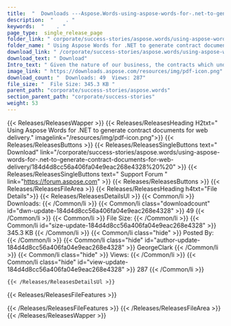 ```yaml
---
title:  "  Downloads ---Aspose.Words-using-aspose-words-for-.net-to-generate-contract-documents-for-web-delivery . " 
description:  "    . " 
keywords:  "    . " 
page_type:  single_release_page
folder_link: " corporate/success-stories/aspose.words/using-aspose-words-for-.net-to-generate-contract-documents-for-web-delivery/"
folder_name: " Using Aspose Words for .NET to generate contract documents for web delivery."
download_link: " /corporate/success-stories/aspose.words/using-aspose-words-for-.net-to-generate-contract-documents-for-web-delivery/184d4d8cc56a406fa04e9eac268e4328"
download_text: " Download"
Intro_text: " Given the nature of our business, the contracts which underpin each consumer tra..."
image_link: " https://downloads.aspose.com/resources/img/pdf-icon.png"
download_count: "  Downloads: 49  Views: 287"
file_size: "  File Size: 345.3 KB "
parent_path: "corporate/success-stories/aspose.words"
section_parent_path: "corporate/success-stories"
weight: 53 
---
```


{{< Releases/ReleasesWapper >}}
  {{< Releases/ReleasesHeading H2txt=" Using Aspose Words for .NET to generate contract documents for web delivery." imagelink="/resources/img/pdf-icon.png">}}
  {{< Releases/ReleasesButtons >}}
    {{< Releases/ReleasesSingleButtons text=" Download" link="/corporate/success-stories/aspose.words/using-aspose-words-for-.net-to-generate-contract-documents-for-web-delivery/184d4d8cc56a406fa04e9eac268e4328%20%20" >}}
    {{< Releases/ReleasesSingleButtons text=" Support Forum " link="https://forum.aspose.com" >}}
  {{< Releases/ReleasesButtons >}}
  {{< Releases/ReleasesFileArea >}}
    {{< Releases/ReleasesHeading h4txt="File Details">}}
    {{< Releases/ReleasesDetailsUl >}}
            {{< Common/li  >}} Downloads: {{< /Common/li >}} 
      {{< Common/li class="downloadcount" id="dwn-update-184d4d8cc56a406fa04e9eac268e4328" >}} 49 {{< /Common/li >}} 
      {{< Common/li  >}} File Size: {{< /Common/li >}} 
      {{< Common/li id="size-update-184d4d8cc56a406fa04e9eac268e4328" >}} 345.3 KB {{< /Common/li >}} 
      {{< Common/li  class="hide" >}} Posted By: {{< /Common/li >}} 
      {{< Common/li class="hide" id="author-update-184d4d8cc56a406fa04e9eac268e4328" >}} GeorgeClark {{< /Common/li >}} 
      {{< Common/li class="hide"  >}} Views: {{< /Common/li >}} 
      {{< Common/li class="hide" id="view-update-184d4d8cc56a406fa04e9eac268e4328" >}} 287 {{< /Common/li >}} 

    {{< /Releases/ReleasesDetailsUl >}}

  {{< Releases/ReleasesFileFeatures >}}
      
  {{< /Releases/ReleasesFileFeatures >}}
 {{< /Releases/ReleasesFileArea >}}
{{< /Releases/ReleasesWapper >}}


